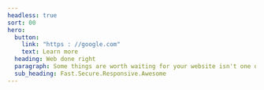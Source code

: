 ```yaml
---
headless: true
sort: 00
hero:
  button:
    link: "https : //google.com"
    text: Learn more
  heading: Web done right
  paragraph: Some things are worth waiting for your website isn't one of them.
  sub_heading: Fast.Secure.Responsive.Awesome
---
```

